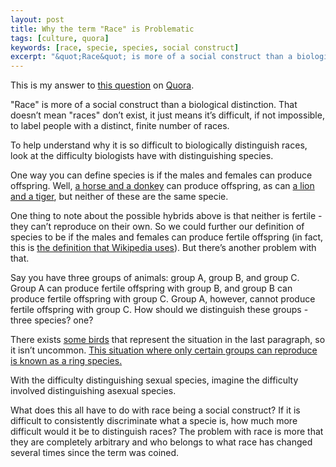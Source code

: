 ```yaml
---
layout: post
title: Why the term "Race" is Problematic
tags: [culture, quora]
keywords: [race, specie, species, social construct]
excerpt: "&quot;Race&quot; is more of a social construct than a biological distinction. That doesn’t mean &quot;races&quot; don’t exist, it just means it’s difficult, if not impossible, to label people with a distinct, finite number of races."
---
```


This is my answer to [this question](https://www.quora.com/Is-%E2%80%9Crace-%E2%80%9D-as-we-think-of-it-a-social-construct) on [Quora](https://www.quora.com).

"Race" is more of a social construct than a biological distinction. That doesn’t mean "races" don’t exist, it just means it’s difficult, if not impossible, to label people with a distinct, finite number of races.

To help understand why it is so difficult to biologically distinguish races, look at the difficulty biologists have with distinguishing species.

One way you can define species is if the males and females can produce offspring. Well, [a horse and a donkey](https://en.wikipedia.org/wiki/Mule) can produce offspring, as can [a lion and a tiger](https://en.wikipedia.org/wiki/Liger), but neither of these are the same specie.

One thing to note about the possible hybrids above is that neither is fertile - they can’t reproduce on their own. So we could further our definition of species to be if the males and females can produce fertile offspring (in fact, this is [the definition that Wikipedia uses](https://en.wikipedia.org/wiki/Species)). But there’s another problem with that.

Say you have three groups of animals: group A, group B, and group C. Group A can produce fertile offspring with group B, and group B can produce fertile offspring with group C. Group A, however, cannot produce fertile offspring with group C. How should we distinguish these groups - three species? one?

There exists [some birds](https://en.wikipedia.org/wiki/Larus) that represent the situation in the last paragraph, so it isn’t uncommon. [This situation where only certain groups can reproduce is known as a ring species.](https://en.wikipedia.org/wiki/Ring_species)

With the difficulty distinguishing sexual species, imagine the difficulty involved distinguishing asexual species.

What does this all have to do with race being a social construct? If it is difficult to consistently discriminate what a specie is, how much more difficult would it be to distinguish races? The problem with race is more that they are completely arbitrary and who belongs to what race has changed several times since the term was coined.
